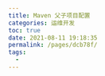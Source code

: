 ```yaml
---
title: Maven 父子项目配置
categories: 运维开发
toc: true
date: 2021-08-11 19:18:35
permalink: /pages/dcb78f/
tags: 
  - 
---
```






